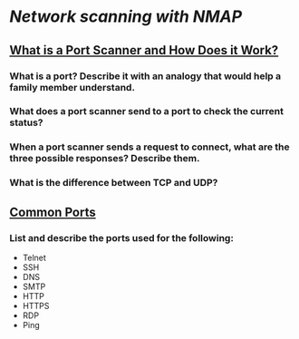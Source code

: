 # ***Network scanning with NMAP***
## [**What is a Port Scanner and How Does it Work?**]()
### What is a port? Describe it with an analogy that would help a family member understand.

### What does a port scanner send to a port to check the current status?

### When a port scanner sends a request to connect, what are the three possible responses? Describe them.

### What is the difference between TCP and UDP?

## [**Common Ports**]()
### List and describe the ports used for the following:
  * Telnet
  * SSH
  * DNS
  * SMTP
  * HTTP
  * HTTPS
  * RDP
  * Ping
